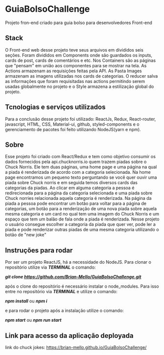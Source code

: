 # GuiaBolsoChallenge
Projeto fron-end criado para guia bolso para desenvolvedores Front-end

## Stack

O Front-end web desse projeto teve seus arquivos em divididos seis seções. Foram divididos em Components onde são guardados os inputs, cards de post, cards de comentários e etc. Nos Containers são as páginas que "pensam" em união aos componentes para se mostrar na tela. As Actions armazenam as requisições feitas pela API. As Pasta Images armazenam as imagens utilizadas nos cards de categorias. O reducer salva as informações que foram requisitadas nas actions permitindo serem usadas globalmente no projeto e o Style armazena a estilização global do projeto.

## Tcnologias e serviços utilizados

Para a conclusão desse projeto foi utilizado: ReactJs, Redux, React-router, javascript, HTML, CSS, Material-ui, github, styled-components e o gerenciamento de pacotes foi feito utilizando NodeJS(yarn e npm).

## Sobre

Esse projeto foi criado com React/Redux e tem como objetivo consumir os dados fornecidos pela api.chucknorris.io quem trazem piadas sobre o Chuck Norris. Ele tem duas páginas, uma home page e uma página na qual a piada é renderizada de acordo com a categoria selecionada. Na home page encontramos um pequeno texto perguntando se você quer ouvir uma piada sobre Chuck norris e em seguida temos diversos cards das categorias da piadas. Ao clicar em alguma categoria a pessoa é redirecionada para a página da categoria selecionada e uma piada sobre Chuck norries relacionada aquela categoria é renderizada. Na página da piada a pessoa pode encontrar um botão para voltar para a página de categorias, um botão para a renderização de uma nova piada sobre aquela mesma categoria e um card no qual tem uma imagem do Chuck Norris e um espaço que tem um balão de fala onde a piada é renderizada. Nesse projeto o usuário consegue escolher a categoria da piada que quer ver, pode ler a piada e pode renderizar outras piadas de uma mesma categoria utilizando o botão de "new joke"

## Instruções para rodar

Por ser um projeto ReactJS, há a necessidade do NodeJS. Para clonar o repositório utilize via ***TERMINAL*** o comando:

***git clone https://github.com/Brian-Mello/GuiaBolsoChallenge.git***

após o clone do repositório é necessário instalar o node_modules. Para isso entre no repositório via ***TERMINAL*** e utilize o comando:

***npm install*** ou ***npm i***

e para rodar o projeto após a instalação utilize o comando: 

***npm start*** ou ***npm run start***

## Link para acesso da aplicação deployada

link do chuck jokes: https://brian-mello.github.io/GuiaBolsoChallenge/

